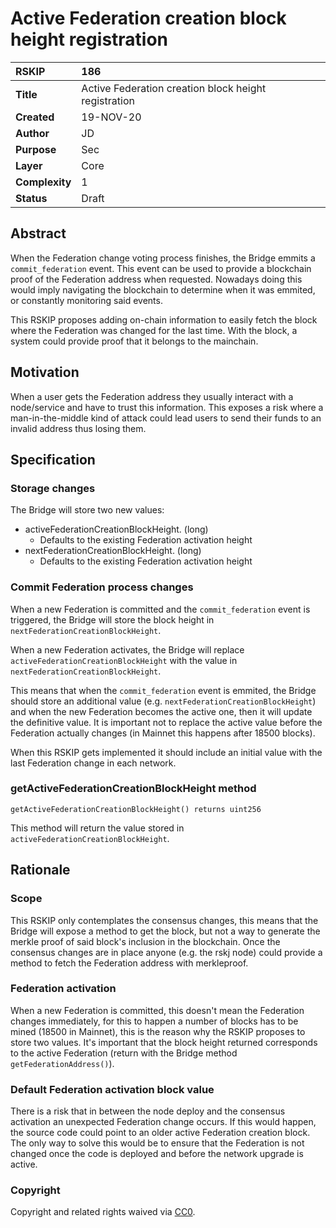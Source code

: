 # Active Federation creation block height registration

|RSKIP          |186           |
| :------------ |:-------------|
|**Title**      |Active Federation creation block height registration |
|**Created**    |19-NOV-20 |
|**Author**     |JD |
|**Purpose**    |Sec |
|**Layer**      |Core |
|**Complexity** |1 |
|**Status**     |Draft |

## Abstract

When the Federation change voting process finishes, the Bridge emmits a `commit_federation` event.
This event can be used to provide a blockchain proof of the Federation address when requested. Nowadays doing this would imply navigating the blockchain to determine when it was emmited, or constantly monitoring said events.

This RSKIP proposes adding on-chain information to easily fetch the block where the Federation was changed for the last time. With the block, a system could provide proof that it belongs to the mainchain.

## Motivation

When a user gets the Federation address they usually interact with a node/service and have to trust this information. This exposes a risk where a man-in-the-middle kind of attack could lead users to send their funds to an invalid address thus losing them.

## Specification

### Storage changes

The Bridge will store two new values:
- activeFederationCreationBlockHeight. (long)
  - Defaults to the existing Federation activation height 
- nextFederationCreationBlockHeight. (long)
  - Defaults to the existing Federation activation height

### Commit Federation process changes

When a new Federation is committed and the `commit_federation` event is triggered, the Bridge will store the block height in `nextFederationCreationBlockHeight`.

When a new Federation activates, the Bridge will replace `activeFederationCreationBlockHeight` with the value in `nextFederationCreationBlockHeight`.


This means that when the `commit_federation` event is emmited, the Bridge should store an additional value (e.g. `nextFederationCreationBlockHeight`) and when the new Federation becomes the active one, then it will update the definitive value. It is important not to replace the active value before the Federation actually changes (in Mainnet this happens after 18500 blocks).

When this RSKIP gets implemented it should include an initial value with the last Federation change in each network.

### getActiveFederationCreationBlockHeight method

```
getActiveFederationCreationBlockHeight() returns uint256
```

This method will return the value stored in `activeFederationCreationBlockHeight`.

## Rationale

### Scope

This RSKIP only contemplates the consensus changes, this means that the Bridge will expose a method to get the block, but not a way to generate the merkle proof of said block's inclusion in the blockchain. Once the consensus changes are in place anyone (e.g. the rskj node) could provide a method to fetch the Federation address with merkleproof.

### Federation activation

When a new Federation is committed, this doesn't mean the Federation changes immediately, for this to happen a number of blocks has to be mined (18500 in Mainnet), this is the reason why the RSKIP proposes to store two values. It's important that the block height returned corresponds to the active Federation (return with the Bridge method `getFederationAddress()`).

### Default Federation activation block value

There is a risk that in between the node deploy and the consensus activation an unexpected Federation change occurs. If this would happen, the source code could point to an older active Federation creation block.
The only way to solve this would be to ensure that the Federation is not changed once the code is deployed and before the network upgrade is active.

### Copyright

Copyright and related rights waived via [CC0](https://creativecommons.org/publicdomain/zero/1.0/).
